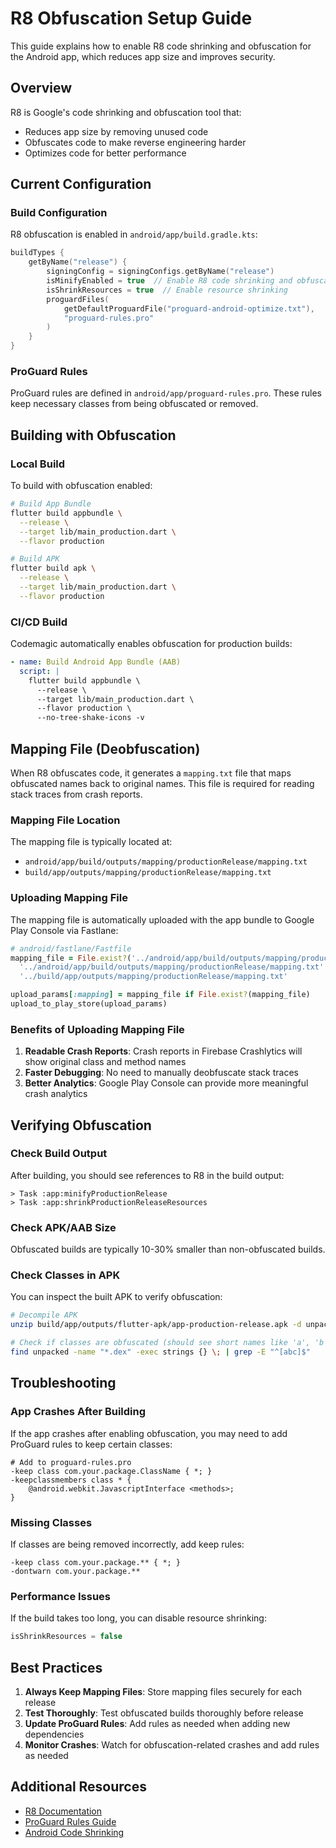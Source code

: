 # R8 Obfuscation Setup Guide

This guide explains how to enable R8 code shrinking and obfuscation for the Android app, which reduces app size and improves security.

## Overview

R8 is Google's code shrinking and obfuscation tool that:

- Reduces app size by removing unused code
- Obfuscates code to make reverse engineering harder
- Optimizes code for better performance

## Current Configuration

### Build Configuration

R8 obfuscation is enabled in `android/app/build.gradle.kts`:

```kotlin
buildTypes {
    getByName("release") {
        signingConfig = signingConfigs.getByName("release")
        isMinifyEnabled = true  // Enable R8 code shrinking and obfuscation
        isShrinkResources = true  // Enable resource shrinking
        proguardFiles(
            getDefaultProguardFile("proguard-android-optimize.txt"),
            "proguard-rules.pro"
        )
    }
}
```

### ProGuard Rules

ProGuard rules are defined in `android/app/proguard-rules.pro`. These rules keep necessary classes from being obfuscated or removed.

## Building with Obfuscation

### Local Build

To build with obfuscation enabled:

```bash
# Build App Bundle
flutter build appbundle \
  --release \
  --target lib/main_production.dart \
  --flavor production

# Build APK
flutter build apk \
  --release \
  --target lib/main_production.dart \
  --flavor production
```

### CI/CD Build

Codemagic automatically enables obfuscation for production builds:

```yaml
- name: Build Android App Bundle (AAB)
  script: |
    flutter build appbundle \
      --release \
      --target lib/main_production.dart \
      --flavor production \
      --no-tree-shake-icons -v
```

## Mapping File (Deobfuscation)

When R8 obfuscates code, it generates a `mapping.txt` file that maps obfuscated names back to original names. This file is required for reading stack traces from crash reports.

### Mapping File Location

The mapping file is typically located at:

- `android/app/build/outputs/mapping/productionRelease/mapping.txt`
- `build/app/outputs/mapping/productionRelease/mapping.txt`

### Uploading Mapping File

The mapping file is automatically uploaded with the app bundle to Google Play Console via Fastlane:

```ruby
# android/fastlane/Fastfile
mapping_file = File.exist?('../android/app/build/outputs/mapping/productionRelease/mapping.txt') ?
  '../android/app/build/outputs/mapping/productionRelease/mapping.txt' :
  '../build/app/outputs/mapping/productionRelease/mapping.txt'

upload_params[:mapping] = mapping_file if File.exist?(mapping_file)
upload_to_play_store(upload_params)
```

### Benefits of Uploading Mapping File

1. **Readable Crash Reports**: Crash reports in Firebase Crashlytics will show original class and method names
2. **Faster Debugging**: No need to manually deobfuscate stack traces
3. **Better Analytics**: Google Play Console can provide more meaningful crash analytics

## Verifying Obfuscation

### Check Build Output

After building, you should see references to R8 in the build output:

```
> Task :app:minifyProductionRelease
> Task :app:shrinkProductionReleaseResources
```

### Check APK/AAB Size

Obfuscated builds are typically 10-30% smaller than non-obfuscated builds.

### Check Classes in APK

You can inspect the built APK to verify obfuscation:

```bash
# Decompile APK
unzip build/app/outputs/flutter-apk/app-production-release.apk -d unpacked

# Check if classes are obfuscated (should see short names like 'a', 'b', 'c')
find unpacked -name "*.dex" -exec strings {} \; | grep -E "^[abc]$"
```

## Troubleshooting

### App Crashes After Building

If the app crashes after enabling obfuscation, you may need to add ProGuard rules to keep certain classes:

```proguard
# Add to proguard-rules.pro
-keep class com.your.package.ClassName { *; }
-keepclassmembers class * {
    @android.webkit.JavascriptInterface <methods>;
}
```

### Missing Classes

If classes are being removed incorrectly, add keep rules:

```proguard
-keep class com.your.package.** { *; }
-dontwarn com.your.package.**
```

### Performance Issues

If the build takes too long, you can disable resource shrinking:

```kotlin
isShrinkResources = false
```

## Best Practices

1. **Always Keep Mapping Files**: Store mapping files securely for each release
2. **Test Thoroughly**: Test obfuscated builds thoroughly before release
3. **Update ProGuard Rules**: Add rules as needed when adding new dependencies
4. **Monitor Crashes**: Watch for obfuscation-related crashes and add rules as needed

## Additional Resources

- [R8 Documentation](https://developer.android.com/studio/build/shrink-code)
- [ProGuard Rules Guide](https://www.guardsquare.com/manual/configuration/usage)
- [Android Code Shrinking](https://developer.android.com/studio/build/shrink-code)

